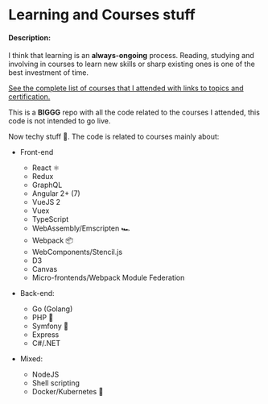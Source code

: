 # Learning and Courses stuff

#### Description:

I think that learning is an **always-ongoing** process. Reading, studying and involving in courses to learn new skills or sharp existing ones is one of the best investment of time.

[See the complete list of courses that I attended with links to topics and certification.](https://frarizzi.science/about/resume#courses)

This is a **BIGGG** repo with all the code related to the courses I attended, this code is not intended to go live.

Now techy stuff 👾. The code is related to courses mainly about:

- Front-end
    - React ⚛️
    - Redux
    - GraphQL
    - Angular 2+ (7)
    - VueJS 2
    - Vuex
    - TypeScript
    - WebAssembly/Emscripten 🏎
    - Webpack 📦
    - WebComponents/Stencil.js
    - D3
    - Canvas
    - Micro-frontends/Webpack Module Federation

- Back-end:
    - Go (Golang)
    - PHP 🐘
    - Symfony 🎼
    - Express
    - C#/.NET

- Mixed:
    - NodeJS
    - Shell scripting
    - Docker/Kubernetes 🐳

